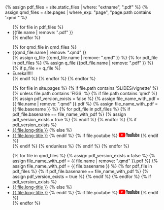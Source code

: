 {% assign pdf_files = site.static_files | where: "extname", ".pdf" %}
{% assign qmd_files = site.pages | where_exp: "page", "page.path contains '.qmd'" %}

<ul>
{% for file in pdf_files %}
    <li> {{file.name | remove: ".pdf" }} </li>
{% endfor %}
</ul>

<ul>
{% for qmd_file in qmd_files %}
    <li> {{qmd_file.name | remove: ".qmd" }} </li>
    {% assign q_file {{qmd_file.name | remove: ".qmd" }} %}
    {% for pdf_file in pdf_files %}
        {% assign q_file {{pdf_file.name | remove: ".pdf" }} %}
        {% if  p_file == q_file %}
            <li> Eureka!!!!! </li>
        {% endif %}
    {% endfor %}
{% endfor %}
</ul>

<ul>
{% for file in site.pages %}
    {% if file.path contains 'SLIDES/vignette' %}
        {% unless file.path contains 'FIGS' %}
            {% if file.path contains 'qmd' %}
                {% assign pdf_version_exists = false %}
                {% assign file_name_with_pdf = {{ file.name | remove: ".qmd" }}.pdf %}
                {% assign file_name_with_pdf = {{ file.basename }} %}
                {% for pdf_file in pdf_files %}
                    {% if pdf_file.basename == file_name_with_pdf %}
                        {% assign pdf_version_exists = true %}
                    {% endif %}
                {% endfor %}
                {% if pdf_version_exists %} 
                    <li><a href="https://julien-arino.github.io/R-for-modellers/SLIDES/{{ file.name | remove: ".qmd" }}.pdf">{{ file.long-title }}</a>
                {% else %}
                    <li><a href="https://julien-arino.github.io/R-for-modellers/SLIDES/{{ file.name | remove: ".qmd" }}.html">{{ file.long-title }}</a>
                {% endif %}
                {% if file.youtube %}
                    <a href="{{ file.youtube }}"><img src="assets/img/yt_logo_rgb_light.png" height="15px" /></a>
                {% endif %}
                </li>
            {% endif %}
        {% endunless %}
    {% endif %}
{% endfor %}
</ul>

<ul>
{% for file in qmd_files %}
    {% assign pdf_version_exists = false %}
    {% assign file_name_with_pdf = {{ file.name | remove: ".qmd" }}.pdf %}
    {% assign file_name_with_pdf = {{ file.basename }} %}
    {% for pdf_file in pdf_files %}
        {% if pdf_file.basename == file_name_with_pdf %}
            {% assign pdf_version_exists = true %}
        {% endif %}
    {% endfor %}
    {% if pdf_version_exists %} 
        <li><a href="https://julien-arino.github.io/R-for-modellers/SLIDES/{{ file.name | remove: ".qmd" }}.pdf">{{ file.long-title }}</a>
    {% else %}
        <li><a href="https://julien-arino.github.io/R-for-modellers/SLIDES/{{ file.name | remove: ".qmd" }}.html">{{ file.long-title }}</a>
    {% endif %}
    {% if file.youtube %}
        <a href="{{ file.youtube }}"><img src="assets/img/yt_logo_rgb_light.png" height="15px" /></a>
    {% endif %}
    </li>
{% endfor %}
</ul>

